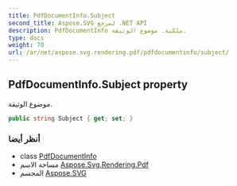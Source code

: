 ```yaml
---
title: PdfDocumentInfo.Subject
second_title: Aspose.SVG لمرجع .NET API
description: PdfDocumentInfo ملكية. موضوع الوثيقة.
type: docs
weight: 70
url: /ar/net/aspose.svg.rendering.pdf/pdfdocumentinfo/subject/
---
```

## PdfDocumentInfo.Subject property

موضوع الوثيقة.

```csharp
public string Subject { get; set; }
```

### أنظر أيضا

* class [PdfDocumentInfo](../)
* مساحة الاسم [Aspose.Svg.Rendering.Pdf](../../pdfdocumentinfo/)
* المجسم [Aspose.SVG](../../../)


